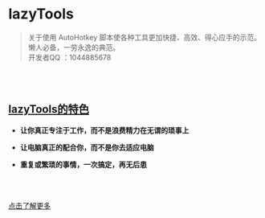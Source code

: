 # **lazyTools**
> 关于使用 AutoHotkey 脚本使各种工具更加快捷、高效、得心应手的示范。懒人必备，一劳永逸的典范。<br/>
> 开发者QQ ：1044885678

<br>
<br>

## [lazyTools的特色](https://xiazuomo.github.io/lazyTools)

- **让你真正专注于工作，而不是浪费精力在无谓的琐事上**

- **让电脑真正的配合你，而不是你去适应电脑**

- **重复或繁琐的事情，一次搞定，再无后患**
<br>

<br>

[点击了解更多](https://xiazuomo.github.io/lazyTools)
